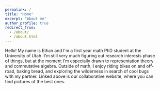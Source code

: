 ```yaml
---
permalink: /
title: "Home"
excerpt: "About me"
author_profile: true
redirect_from: 
  - /about/
  - /about.html
---
```


Hello! My name is Ethan and I'm a first year math PhD student at the University of Utah.
I'm still very much figuring out research interests phase of things, but at the moment I'm especially drawn to
representation theory and commutative algebra. Outside of math, I enjoy riding bikes on and off-road, baking bread, 
and exploring the wilderness in search of cool bugs with my partner. Linked above is our collaborative website, where
you can find pictures of the best ones.
